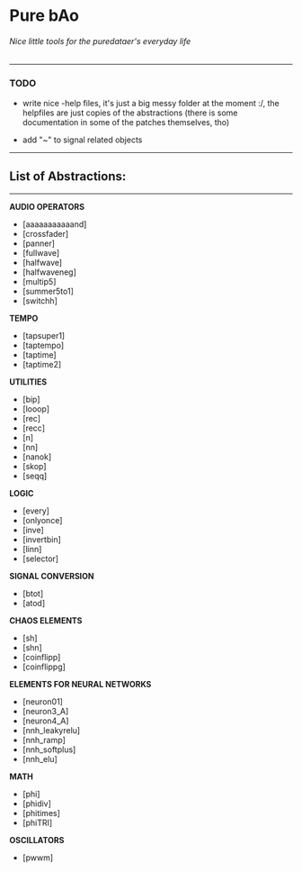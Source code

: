 # Pure bAo
###### _Nice little tools for the puredataer's everyday life_
---

### TODO
  * write nice -help files, it's just a big messy folder at the moment :/, the helpfiles are just copies of the abstractions (there is some documentation in some of the patches themselves, tho)

  * add "~" to signal related objects

---

## List of Abstractions:

---

**AUDIO OPERATORS**
* [aaaaaaaaaaand]
* [crossfader]
* [panner]
* [fullwave]
* [halfwave]
* [halfwaveneg]
* [multip5]
* [summer5to1]
* [switchh]

**TEMPO**
* [tapsuper1]
* [taptempo]
* [taptime]
* [taptime2]

**UTILITIES**
* [bip]
* [looop]
* [rec]
* [recc]
* [n]
* [nn]
* [nanok]
* [skop]
* [seqq]

**LOGIC**
* [every]
* [onlyonce]
* [inve]
* [invertbin]
* [linn]
* [selector]

**SIGNAL CONVERSION**
* [btot]
* [atod]

**CHAOS ELEMENTS**
* [sh]
* [shn]
* [coinflipp]
* [coinflippg]

**ELEMENTS FOR NEURAL NETWORKS**
* [neuron01]
* [neuron3_A]
* [neuron4_A]
* [nnh_leakyrelu]
* [nnh_ramp]
* [nnh_softplus]
* [nnh_elu]

**MATH**
* [phi]
* [phidiv]
* [phitimes]
* [phiTRI]

**OSCILLATORS**
* [pwwm]
